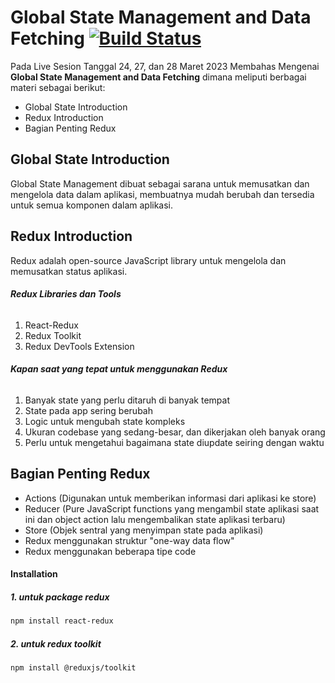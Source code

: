 


# Global State Management and Data Fetching  [![Build Status](https://img.shields.io/badge/React-20232A?style=for-the-badge&logo=react&logoColor=61DAFB)](https://id.reactjs.org/docs/forms.html)
Pada Live Sesion Tanggal 24, 27, dan 28 Maret 2023 Membahas Mengenai **Global State Management and Data Fetching** dimana meliputi berbagai materi sebagai berikut:

- Global State Introduction
- Redux Introduction
- Bagian Penting Redux

## Global State Introduction
Global State Management dibuat sebagai sarana untuk memusatkan dan mengelola data dalam aplikasi, membuatnya mudah berubah dan tersedia untuk semua komponen dalam aplikasi.
## Redux Introduction
Redux adalah open-source JavaScript library untuk mengelola dan memusatkan status aplikasi.
###### **Redux Libraries dan Tools**
1.	React-Redux
2.	Redux Toolkit
3.	Redux DevTools Extension

###### **Kapan saat yang tepat untuk menggunakan Redux**
1.	Banyak state yang perlu ditaruh di banyak tempat
2.	State pada app sering berubah
3.	Logic untuk mengubah state kompleks
4.	Ukuran codebase yang sedang-besar, dan dikerjakan oleh banyak orang
5.	Perlu untuk mengetahui bagaimana state diupdate seiring dengan waktu
## Bagian Penting Redux
-	Actions (Digunakan untuk memberikan informasi dari aplikasi ke store)
-	Reducer (Pure JavaScript functions yang mengambil state aplikasi saat ini dan object action lalu mengembalikan state aplikasi terbaru)
-	Store (Objek sentral yang menyimpan state pada aplikasi)
- 	Redux menggunakan struktur "one-way data flow" 
-	Redux menggunakan beberapa tipe code

#### Installation
##### 1. untuk package redux
```sh
npm install react-redux
```
##### 2. untuk redux toolkit
```sh
npm install @reduxjs/toolkit
```




